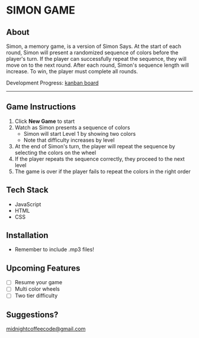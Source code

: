 # SIMON GAME

## About

Simon, a memory game, is a version of Simon Says. At the start of each round, Simon will present a randomized sequence of colors before the player's turn. If the player can successfully repeat the sequence, they will move on to the next round. After each round, Simon's sequence length will increase. To win, the player must complete all rounds.

Development Progress:
[kanban board](https://thewangspace.notion.site/fade178304704ae5a2c748a2b21be50b?v=4962ddbbc4324b3c938f7df57dbbeec5)

---

## Game Instructions

1. Click **New Game** to start
2. Watch as Simon presents a sequence of colors
   - Simon will start Level 1 by showing two colors
   - Note that difficulty increases by level
3. At the end of Simon's turn, the player will repeat the sequence by selecting the colors on the wheel
4. If the player repeats the sequence correctly, they proceed to the next level
5. The game is over if the player fails to repeat the colors in the right order

## Tech Stack

- JavaScript
- HTML
- CSS

## Installation

- Remember to include .mp3 files!

## Upcoming Features

- [ ] Resume your game
- [ ] Multi color wheels
- [ ] Two tier difficulty

## Suggestions?

<midnightcoffeecode@gmail.com>
